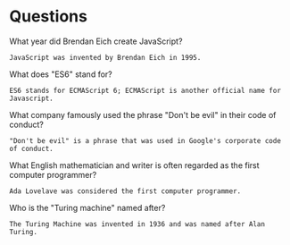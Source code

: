 # Questions

What year did Brendan Eich create JavaScript?

```
JavaScript was invented by Brendan Eich in 1995.

```

What does "ES6" stand for?

```
ES6 stands for ECMAScript 6; ECMAScript is another official name for Javascript.

```

What company famously used the phrase "Don't be evil" in their code of conduct?

```
"Don't be evil" is a phrase that was used in Google's corporate code of conduct.

```

What English mathematician and writer is often regarded as the first computer programmer?

```
Ada Lovelave was considered the first computer programmer.
```

Who is the "Turing machine" named after?

```
The Turing Machine was invented in 1936 and was named after Alan Turing.

```
